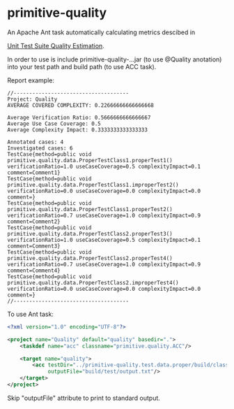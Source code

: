 # primitive-quality

An Apache Ant task automatically calculating metrics descibed in 

[Unit Test Suite Quality Estimation](https://www.codeproject.com/Articles/4051293/Unit-Test-Suite-Quality-Estimation).

In order to use is include primitive-quality-...jar (to use @Quality anotation) into your test path and build path (to use ACC task).

Report example:
```
//-------------------------------------
Project: Quality
AVERAGE COVERED COMPLEXITY: 0.22666666666666668

Average Verification Ratio: 0.5666666666666667
Average Use Case Coverage: 0.5
Average Complexity Impact: 0.3333333333333333

Annotated cases: 4
Investigated cases: 6
TestCase{method=public void primitive.quality.data.ProperTestClass1.properTest1() verificationRatio=1.0 useCaseCoverage=0.5 complexityImpact=0.1 comment=Comment1}
TestCase{method=public void primitive.quality.data.ProperTestClass1.improperTest2() verificationRatio=0.0 useCaseCoverage=0.0 complexityImpact=0.0 comment=}
TestCase{method=public void primitive.quality.data.ProperTestClass1.properTest2() verificationRatio=0.7 useCaseCoverage=1.0 complexityImpact=0.9 comment=Comment2}
TestCase{method=public void primitive.quality.data.ProperTestClass2.properTest3() verificationRatio=1.0 useCaseCoverage=0.5 complexityImpact=0.1 comment=Comment3}
TestCase{method=public void primitive.quality.data.ProperTestClass2.properTest4() verificationRatio=0.7 useCaseCoverage=1.0 complexityImpact=0.9 comment=Comment4}
TestCase{method=public void primitive.quality.data.ProperTestClass2.improperTest4() verificationRatio=0.0 useCaseCoverage=0.0 complexityImpact=0.0 comment=}
//-------------------------------------
```

To use Ant task:

```xml
<?xml version="1.0" encoding="UTF-8"?>

<project name="Quality" default="quality" basedir=".">
    <taskdef name="acc" classname="primitive.quality.ACC"/>

    <target name="quality">
        <acc testDir="../primitive-quality.test.data.proper/build/classes"
             outputFile="build/test/output.txt"/>
    </target>
</project>
```
Skip "outputFile" attribute to print to standard output.